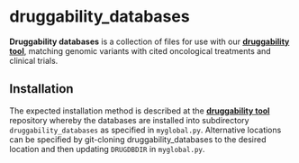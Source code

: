 # druggability_databases


**Druggability databases** is a collection of files for use with our **[druggability tool](https://github.com/ding-lab/druggability)**, matching genomic variants with cited oncological treatments and clinical trials.


## Installation
The expected installation method is described at the **[druggability tool](https://github.com/ding-lab/druggability)** repository whereby the databases are installed into subdirectory ``druggability_databases`` as specified in ``myglobal.py``. Alternative locations can be specified by git-cloning druggability_databases to the desired location and then updating ``DRUGDBDIR`` in ``myglobal.py``.
